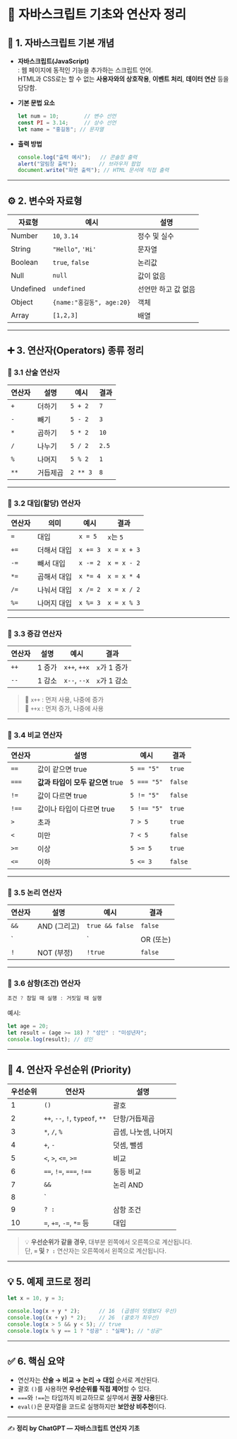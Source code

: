 
# 🧠 자바스크립트 기초와 연산자 정리

## 📌 1. 자바스크립트 기본 개념

- **자바스크립트(JavaScript)**  
  : 웹 페이지에 동적인 기능을 추가하는 스크립트 언어.  
  HTML과 CSS로는 할 수 없는 **사용자와의 상호작용**, **이벤트 처리**, **데이터 연산** 등을 담당함.

- **기본 문법 요소**
  ```js
  let num = 10;        // 변수 선언
  const PI = 3.14;     // 상수 선언
  let name = "홍길동"; // 문자열
  ```

- **출력 방법**
  ```js
  console.log("출력 예시");   // 콘솔창 출력
  alert("알림창 출력");       // 브라우저 팝업
  document.write("화면 출력"); // HTML 문서에 직접 출력
  ```

---

## ⚙️ 2. 변수와 자료형

| 자료형 | 예시 | 설명 |
|--------|------|------|
| Number | `10`, `3.14` | 정수 및 실수 |
| String | `"Hello"`, `'Hi'` | 문자열 |
| Boolean | `true`, `false` | 논리값 |
| Null | `null` | 값이 없음 |
| Undefined | `undefined` | 선언만 하고 값 없음 |
| Object | `{name:"홍길동", age:20}` | 객체 |
| Array | `[1,2,3]` | 배열 |

---

## ➕ 3. 연산자(Operators) 종류 정리

### 🔹 3.1 산술 연산자

| 연산자 | 설명 | 예시 | 결과 |
|--------|------|------|------|
| `+` | 더하기 | `5 + 2` | `7` |
| `-` | 빼기 | `5 - 2` | `3` |
| `*` | 곱하기 | `5 * 2` | `10` |
| `/` | 나누기 | `5 / 2` | `2.5` |
| `%` | 나머지 | `5 % 2` | `1` |
| `**` | 거듭제곱 | `2 ** 3` | `8` |

---

### 🔹 3.2 대입(할당) 연산자

| 연산자 | 의미 | 예시 | 결과 |
|--------|------|------|------|
| `=` | 대입 | `x = 5` | `x`는 `5` |
| `+=` | 더해서 대입 | `x += 3` | `x = x + 3` |
| `-=` | 빼서 대입 | `x -= 2` | `x = x - 2` |
| `*=` | 곱해서 대입 | `x *= 4` | `x = x * 4` |
| `/=` | 나눠서 대입 | `x /= 2` | `x = x / 2` |
| `%=` | 나머지 대입 | `x %= 3` | `x = x % 3` |

---

### 🔹 3.3 증감 연산자

| 연산자 | 설명 | 예시 | 결과 |
|--------|------|------|------|
| `++` | 1 증가 | `x++`, `++x` | `x`가 1 증가 |
| `--` | 1 감소 | `x--`, `--x` | `x`가 1 감소 |

> 📌 `x++` : 먼저 사용, 나중에 증가  
> 📌 `++x` : 먼저 증가, 나중에 사용

---

### 🔹 3.4 비교 연산자

| 연산자 | 설명 | 예시 | 결과 |
|--------|------|------|------|
| `==` | 값이 같으면 true | `5 == "5"` | `true` |
| `===` | **값과 타입이 모두 같으면** true | `5 === "5"` | `false` |
| `!=` | 값이 다르면 true | `5 != "5"` | `false` |
| `!==` | 값이나 타입이 다르면 true | `5 !== "5"` | `true` |
| `>` | 초과 | `7 > 5` | `true` |
| `<` | 미만 | `7 < 5` | `false` |
| `>=` | 이상 | `5 >= 5` | `true` |
| `<=` | 이하 | `5 <= 3` | `false` |

---

### 🔹 3.5 논리 연산자

| 연산자 | 설명 | 예시 | 결과 |
|--------|------|------|------|
| `&&` | AND (그리고) | `true && false` | `false` |
| `||` | OR (또는) | `true || false` | `true` |
| `!` | NOT (부정) | `!true` | `false` |

---

### 🔹 3.6 삼항(조건) 연산자

```js
조건 ? 참일 때 실행 : 거짓일 때 실행
```
예시:
```js
let age = 20;
let result = (age >= 18) ? "성인" : "미성년자";
console.log(result); // 성인
```

---

## 🧮 4. 연산자 우선순위 (Priority)

| 우선순위 | 연산자 | 설명 |
|-----------|---------|------|
| 1 | `()` | 괄호 |
| 2 | `++`, `--`, `!`, `typeof`, `**` | 단항/거듭제곱 |
| 3 | `*`, `/`, `%` | 곱셈, 나눗셈, 나머지 |
| 4 | `+`, `-` | 덧셈, 뺄셈 |
| 5 | `<`, `>`, `<=`, `>=` | 비교 |
| 6 | `==`, `!=`, `===`, `!==` | 동등 비교 |
| 7 | `&&` | 논리 AND |
| 8 | `||` | 논리 OR |
| 9 | `? :` | 삼항 조건 |
| 10 | `=`, `+=`, `-=`, `*=` 등 | 대입 |

> 💡 **우선순위가 같을 경우**, 대부분 왼쪽에서 오른쪽으로 계산됩니다.  
> 단, **`=` 및 `? :`** 연산자는 오른쪽에서 왼쪽으로 계산됩니다.

---

## 💡 5. 예제 코드로 정리

```js
let x = 10, y = 3;

console.log(x + y * 2);      // 16  (곱셈이 덧셈보다 우선)
console.log((x + y) * 2);    // 26  (괄호가 최우선)
console.log(x > 5 && y < 5); // true
console.log(x % y == 1 ? "성공" : "실패"); // "성공"
```

---

## ✅ 6. 핵심 요약

- 연산자는 **산술 → 비교 → 논리 → 대입** 순서로 계산된다.  
- 괄호 `()`를 사용하면 **우선순위를 직접 제어**할 수 있다.  
- `===`와 `!==`는 타입까지 비교하므로 실무에서 **권장 사용**된다.  
- `eval()`은 문자열을 코드로 실행하지만 **보안상 비추천**이다.

---

✍️ **정리 by ChatGPT — 자바스크립트 연산자 기초**
